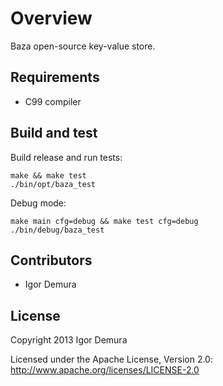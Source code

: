 # Overview

Baza open-source key-value store.

## Requirements

- C99 compiler

## Build and test

Build release and run tests:

    make && make test
    ./bin/opt/baza_test

Debug mode:

    make main cfg=debug && make test cfg=debug
    ./bin/debug/baza_test

## Contributors

- Igor Demura

## License

Copyright 2013 Igor Demura

Licensed under the Apache License, Version 2.0:
http://www.apache.org/licenses/LICENSE-2.0
